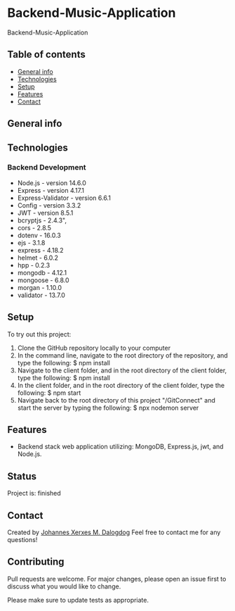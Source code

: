 # Backend-Music-Application

Backend-Music-Application

## Table of contents
* [General info](#general-info)
* [Technologies](#technologies)
* [Setup](#setup)
* [Features](#features)
* [Contact](#contact)

## General info


## Technologies
### Backend Development 
* Node.js - version 14.6.0
* Express - version 4.17.1
* Express-Validator - version 6.6.1
* Config - version 3.3.2
* JWT - version 8.5.1
* bcryptjs - 2.4.3",
* cors - 2.8.5
* dotenv - 16.0.3
* ejs - 3.1.8
* express - 4.18.2
* helmet - 6.0.2
* hpp - 0.2.3
* mongodb - 4.12.1
* mongoose - 6.8.0
* morgan - 1.10.0
* validator - 13.7.0

## Setup
To try out this project: 
1. Clone the GitHub repository locally to your computer
1. In the command line, navigate to the root directory of the repository, and type the following: 
  $ npm install 
1. Navigate to the client folder, and in the root directory of the client folder, type the following: 
  $ npm install 
1. In the client folder, and in the root directory of the client folder, type the following: 
  $ npm start
1. Navigate back to the root directory of this project "/GitConnect" and start the server by typing the following: 
  $ npx nodemon server 


## Features
* Backend stack web application utilizing: MongoDB, Express.js, jwt, and Node.js. 


## Status
Project is: finished 


## Contact
Created by [Johannes Xerxes M. Dalogdog](https://www.linkedin.com/in/johannes-xerxes-dalogdog-878b331a7) 
Feel free to contact me for any questions! 


## Contributing

Pull requests are welcome. For major changes, please open an issue first
to discuss what you would like to change.

Please make sure to update tests as appropriate.
